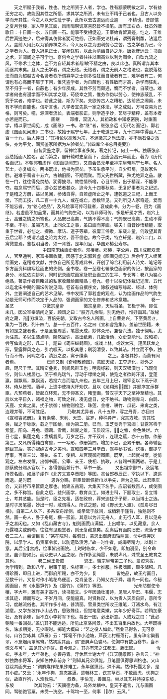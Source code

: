 <!-- { "loadSidebar": true } -->
　　天之所赋于我者，性也。性之所资于人者，学也。性有颛蒙明敏之异，学有益无穷之功。故能因其性之所悟，求其学之所资，未有业不精于己者也。且古人以务学而开其性，今之人以天性耻于学，此所以去古逾远而业逾
　　不精也。昔顾恺之夏月登楼，家人罕见其面，风雨晦暝饥寒喜怒皆不操笔。唐有王右丞，杜员外赠歌日：十日画一水，五日画一石。能事不受相促迫，王宰始肯留真迹。恺之、王维后世真迹绝少，后来得其仿佛者犹可绝俗。正如唐史论杜甫，谓残膏剩馥，沾渥后人。盖前人用此以为销养神之术，今人反以之为图利劳心之苦。古之学者为己，今之学者为人。昔人冠冕正士，宴闲馀暇，以此为清幽自适之乐。唐张彦远云：书画之术，非闾阎之子可学也。奈何今之学者往往以画高业以利为图金，自坠九流之风，不修术士之体，岂不为自轻其术者哉!故不精之由，良以此也。真所谓弃其本而逐其末矣。且人之无学者，谓之无格。无格者，谓之无前人之格法也，岂脱落格法而自为超越古今名贤者欤所谓寡学之士则多性狂而自蔽者有三，难学者有二，何谓也有心高而不屑于下问，惟凭盗学者，为自蔽也；有性敏而才高，杂学而狂乱，至不归于一者，自蔽也；有少年夙成，其性不劳而颇通，慵而不学者，自蔽也。难学者何也有漫学而不知其学之理，苟侥幸之策，惟务作伪以劳心，使神志蔽乱，不究于实者，难学也。若此之徒，斯为下矣。夫欲传古人之糟粕，达前贤之阃奥，未有不学而自能也。信斯言也。凡学者宜先执一家之体法，学之成就，方可变易为己格，则可矣。噫，源深者流长，表端者影正，则学造乎妙，艺尽乎精粹，盖有本者亦若是而已。
　　
　　画继
　　邓椿，双流人。其祖政和中知枢密院，时重画学，椿以家世闻见，成《画继》一书。称“继’’者，继张彦远《历代名画记》、郭若虚《图画见闻志》二书也，故始于熙宁七年，止于乾道三年，九十四年中得画人二百一十九。后人评日：“其持论以高雅为宗，不满徽宗之尚法度，亦不满石恪之放佚，亦为平允，固赏鉴家所据为左验者矣。”(《四库全书总目提要》)
　　
　　
　　自昔赏鉴之家，留神绘事者多矣，著之传记，何止一书。独唐张彦远总括画人姓名，品而第之，自轩辕时史皇而下，至唐会昌元年而止，著为《历代名画记》。本朝郭若虚作《图画见闻志》，又自会昌元年至神宗皇帝熙宁七年。名人艺士，亦复编次。两书既出，他书为赘矣。予虽生承平时，自少归蜀，见故家名胜。避难于蜀者十五六，古轴旧图，不期而聚。而又先世所藏，殊尤绝异之品。散在一门，往往得免焚劫，犹得披寻。故性情所嗜，心目所寄，出于精深，不能移夺。每念熙宁而后，游心兹艺者甚众，迨今九十四春秋矣，无复好事者为之纪述。于是稽之方册，益以见闻，参诸自得，自若虚所止之年，逮乾道之三祀，上而王侯，下而工技，凡二百一十九人，或在或亡，悉数毕见。又列所见人家奇迹，爱而不能忘者，为“铭心绝品”，及凡绘事可传可载者，裒成此书，分为十卷，目为《画继》。若虚虽不加品第，而其论气韵生动，以为非师可传，多是轩冕才贤，岩穴上士，高雅之情之所寄也。人品既已高矣，气韵不得不高；气韵既已高矣，生动不得不至。不尔，虽竭巧思，止同众工之事，虽曰画而非画。嗟夫！自昔妙悟精能，取重于世者，必恺之、探微、摩诘、道子等辈。彼庸工俗隶，车载斗量，何敢望其青云后尘耶？或谓若虚之论为太过，吾不信也。故今于类，特立轩冕、岩穴二门，以寓微意焉。鉴裁明当者，须一肯首。是年闰旦，华国邓椿公寿序。
　　
　　
　　　　中国南宋绘画史著作。邓椿著。邓椿，字公寿，四川成都双流人，官至通判，家富书画收藏，因感于北宋郭若虚《图画见闻志》后余年无人续著绘画史，遂稽考文献，并依自己所见写成此书，开创了综合利用前人诗文、笔记等多方面资料编写绘画史的先例。全书卷。卷一至卷七辑录位画家的传记，按画家的身分、地位依次排列，同时记录画院画家及职业画工的生平、专长等；卷八为铭心绝品，著录作者目睹过的私家收藏绘画精品；卷九、卷十以杂记体裁记述唐、五代以迄北宋中期的画坛传说见闻。卷首有自撰序文，除叙述编写缘起、经过、体例外，主要阐述自己的艺术见解。书中发挥了郭若虚的观点，认为绘画作品的气韵生动是无师可传而决定于人品的，强调画家的文化修养和艺术意趣。
　　
　　卷一　圣艺
　　
　　　　○徽宗皇帝
　　
　　徽宗皇帝，天纵将圣，艺极于神。即位未几，因公宰奉清闲之宴，顾谓之曰：“朕万几余暇，别无他好，惟好画耳。”故秘府之藏，充刃填溢，百倍先朝。又取古今名人所画，上自曹弗兴，下至黄居き，集为一百秩，列十四门，总一千五百件，名之曰《宣和睿览集》。盖前世图籍，未有如是之盛者也。于是圣鉴周悉，笔墨天成，妙体众形，兼备六法。独于翎毛，尤为注意。多以生漆点睛，隐然豆许，高出纸素，几欲活动，众史莫能也。政和初，尝写仙禽之形，凡二十，题曰《筠庄纵鹤图》。或戏上林，或饮太液。翔凤跃龙之形，警露舞风之态，引吭唳天，以极其思；刷羽清泉，以致其洁。并立而不争，独行而不倚，闲暇之格，清迥之姿，寓于缣素
　　
　　之上。各极其妙，而莫有同者焉。
　　
　　　　已而又制《奇峰散绮图》，意匠天成，工夺造化，妙外之趣，咫尺千里。其晴峦叠秀，则阆风群玉也；明霞纾彩，则天汉银潢也；飞观倚空，则仙人楼居也。至于祥光瑞气，浮动于缥缈之间，使览之者欲跨汗漫，登蓬瀛，飘飘焉，飘飘焉，若投六合而隘九州也。五年三月上巳，赐宰臣以下燕于琼林，侍从皆预。酒半，上遣中使持大杯劝饮，且以《龙翔池图》并题序宣示群臣。凡预燕者，皆起立环观，无不仰圣文，睹奎画，赞叹乎天下之至神至精也。其后以太平日久，诸福之物，可致之祥，凑无虚日，史不绝书。动物则赤乌、白鹊、天鹿、文禽之属，扰于禁御；植物则桧芝、珠莲、金柑、骈竹、瓜花、来禽之类，连理并蒂，不可胜纪。
　　　　乃取其尤异者，凡十五种，写之丹青，亦目曰《宣和睿览册》。复有素馨、末利、天竺、娑罗，种种异产，究其方域，穷其性类，赋之于咏歌，载之于图绘，续为第二册。已而，玉芝竞秀于宫闼；甘露宵零于紫篁。阳乌、丹兔、鹦鹉、雪鹰，越裳之雉，玉质皎洁，之雏，金色焕烂。六日七星，巢莲之龟；盘螭翥凤，万岁之石。并干双叶，连理之蕉，亦十五物，作册第三。又凡所得纯白禽兽，一一写形，作册第四。增加不已，至累千册。各命辅臣题跋其后，实亦冠绝古今之美也。宣和四年三月辛酉，驾幸秘书省。讫事，御提举厅事，再宣三公、宰执、亲王、使相、从官观御府图画。既至，上起就书案，徙倚观之。左右发箧，出御书画。公宰、亲王、使相、执政，人各赐书画两轴。于是上顾蔡攸分赐从官以下，各得御画兼行书、草书一纸。
　　又出祖宗御书，及宸笔所摸名画，如展子虔作《北齐文宣幸晋阳》等图。灵台郎奏辰正，宰执以下，逡巡而退。是时既
　　
　　恩许分赐，群臣皆断佩折巾以争先，帝为之笑。此君臣庆会，又非特币帛筐篚之厚也。始建五岳观，大集天下名手。应诏者数百人，咸使图之，多不称旨。自此之后，益兴画学，教育众工。如进士科，下题取士，复立博士，考其艺能。当是时，臣之先祖，适在政府，荐宋迪犹子子房，以当博士之选。是时子房笔墨，妙出一时，咸谓得人。所试之题，如《野水无人渡》、《孤舟尽日横》，自第二人以下，多系空舟岸侧，或拳鹭于舷间，或栖鸦于篷背，独魁则不然。画一舟人，卧于舟尾，横一孤笛，其意以为非无舟人，止无行人耳，且以见舟子之甚闲也。又如《乱山藏古寺》，魁则画荒山满幅，上出幡竿，以见藏意。余人乃露塔尖或鸱吻，往往有见殿堂者，则无复藏意矣。乱离后有画院旧史，流落于蜀者二三人，尝谓臣言：“某在院时，每旬日，蒙恩出御府图轴两匣，命中贵押送院，以示学人。仍责军令状，以防遗坠渍污。”故一时作者，咸竭尽精力，以副上意。其后宝宫成，绘事皆出画院。上时时临幸，少不如意，即加漫垩，别令命思。虽训督如此，而众史以人品之限，所作多泥绳墨，未脱卑凡，殊乖圣王教育之意也。
　　
　　卷二侯王贵戚
　　
　　郓王，徽宗皇帝第二子也。禀资秀拔，为学精到。政和八年，射策于庭，名标第一，多士推服。性极嗜画，颇多储积。凡得珍图，即日上进，而御府所赐，亦不为少，复
　　
　　皆绝品，故王府画目，至数千计。又复时作小笔花鸟便面，克肖圣艺，乃知父尧子舜，趣尚一同也。今秘阁画目，有《水墨笋竹》及《墨竹》、《蒲竹》等图。
　　
　　　　光州防御使令穰，字大年，雅有美才高行，读书能文。少年因诵杜甫诗，见唐人毕宏、韦偃，志求其迹，师而写之。不岁月间，便能逼真。时贤称叹，以为贵人天质自异，意所专习，度越流俗也。其所作多小轴，甚清丽。雪景类世所收王维笔，汀渚水鸟，有江湖意。又学东坡作小山丛竹，思致殊佳，但觉笔意柔嫩，实年少好奇耳。若稍加豪壮，及有余味，当不立小李将军下也。每出一图，必出新意。人或戏之曰：“此必朝陵一番回矣。”盖讥其不能远适，所见止京洛间景，不出五百里内故也。大年既得名，诛求期克，无少暇时。掷笔大概曰：“艺之役人如此。”然业已得名，无可奈何。山谷尝咏其《芦雁》云：“挥毫不作小池塘，芦荻江村雁落行。虽有珠帘巢翡翠，不忘烟雨罩鸳鸯。”然初跋其画，谓“更屏声色裘马，使胸中有数百卷书，当不愧文与可”，盖见其少作耳。自今观之，其亦有宋之江都王、滕王耶。
　　　　令松，字永年，大年弟也，亦善丹青。浮休居士谢大年《江天晚景图》杂言云：“神妙独数李将军，安知伯仲非前身？”则知其兄弟俱能，且笔墨俱得思训格也。又山谷跋其画夹云：“调麝煤作花果殊难工，永年遂臻此，殊不易。然作朽蠹太多，是其小疵。”又云：“永年作狗，意态甚逼。遣翰林工，讫其草石，不敢画虎，忧狗之似，故直作狗，人难我易。”
　　叔盎，字伯充，善画马。尝以其艺并诗投东坡，东坡
　　
　　次其韵云：“天骥德力备，马外龙麟中。皇天不遣言，兀与画图同。驽骀饱官粟，未受一洗空。十驾均一至，何事｛尔｝云风。”
